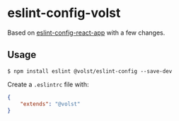 # eslint-config-volst

Based on [eslint-config-react-app](https://github.com/facebookincubator/create-react-app/tree/master/packages/eslint-config-react-app) with a few changes.

## Usage

```
$ npm install eslint @volst/eslint-config --save-dev
```

Create a `.eslintrc` file with:

```json
{
    "extends": "@volst"
}
```
